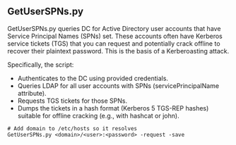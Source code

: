 ## GetUserSPNs.py
GetUserSPNs.py queries DC for Active Directory user accounts that have Service Principal Names (SPNs) set.
These accounts often have Kerberos service tickets (TGS) that you can request and potentially crack offline to recover their plaintext password.
This is the basis of a Kerberoasting attack.

Specifically, the script:
- Authenticates to the DC using provided credentials.
- Queries LDAP for all user accounts with SPNs (servicePrincipalName attribute).
- Requests TGS tickets for those SPNs.
- Dumps the tickets in a hash format (Kerberos 5 TGS-REP hashes) suitable for offline cracking (e.g., with hashcat or john).
```
# Add domain to /etc/hosts so it resolves
GetUserSPNs.py <domain>/<user>:<password> -request -save
```
